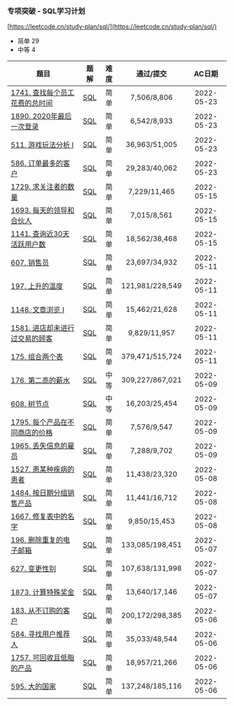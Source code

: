 ### 专项突破 - SQL学习计划

[https://leetcode.cn/study-plan/sql/](https://leetcode.cn/study-plan/sql/)

- 简单 29
- 中等 4

<!--| []() | [SQL]() |  |  | 2022-05- | -->

| 题目 | 题解 | 难度 | 通过/提交 | AC日期 |
|----|----|:----:|:----:|:----:|
| [1741. 查找每个员工花费的总时间](https://leetcode.cn/problems/find-total-time-spent-by-each-employee/) | [SQL](1741.%20查找每个员工花费的总时间.sql) | 简单 | 7,506/8,806 | 2022-05-23 |
| [1890. 2020年最后一次登录](https://leetcode.cn/problems/the-latest-login-in-2020/) | [SQL](1890.%202020年最后一次登录.sql) | 简单 | 6,542/8,933 | 2022-05-23 |
| [511. 游戏玩法分析 I](https://leetcode.cn/problems/game-play-analysis-i/) | [SQL](511.%20游戏玩法分析%20I.sql) | 简单 | 36,963/51,005 | 2022-05-23 |
| [586. 订单最多的客户](https://leetcode.cn/problems/customer-placing-the-largest-number-of-orders/) | [SQL](586.%20订单最多的客户.sql) | 简单 | 29,283/40,062 | 2022-05-23 |
| [1729. 求关注者的数量](https://leetcode.cn/problems/find-followers-count/) | [SQL](1729.%20求关注者的数量.sql) | 简单 | 7,229/11,465 | 2022-05-15 |
| [1693. 每天的领导和合伙人](https://leetcode.cn/problems/daily-leads-and-partners/) | [SQL](1693.%20每天的领导和合伙人.sql) | 简单 | 7,015/8,561 | 2022-05-15 |
| [1141. 查询近30天活跃用户数](https://leetcode.cn/problems/user-activity-for-the-past-30-days-i/) | [SQL](1141.%20查询近30天活跃用户数.sql) | 简单 | 18,562/38,468 | 2022-05-15 |
| [607. 销售员](https://leetcode.cn/problems/sales-person/) | [SQL](607.%20销售员.sql) | 简单 | 23,697/34,932 | 2022-05-11 |
| [197. 上升的温度](https://leetcode.cn/problems/rising-temperature/) | [SQL](197.%20上升的温度.sql) | 简单 | 121,981/228,549 | 2022-05-11 |
| [1148. 文章浏览 I](https://leetcode.cn/problems/article-views-i/) | [SQL](1148.%20文章浏览%20I.sql) | 简单 | 15,462/21,628 | 2022-05-11 |
| [1581. 进店却未进行过交易的顾客](https://leetcode.cn/problems/customer-who-visited-but-did-not-make-any-transactions/) | [SQL](1581.%20进店却未进行过交易的顾客.sql) | 简单 | 9,829/11,957 | 2022-05-11 |
| [175. 组合两个表](https://leetcode.cn/problems/combine-two-tables/) | [SQL](175.%20组合两个表.sql) | 简单 | 379,471/515,724 | 2022-05-11 |
| [176. 第二高的薪水](https://leetcode.cn/problems/second-highest-salary/) | [SQL](176.%20第二高的薪水.sql) | 中等 | 309,227/867,021 | 2022-05-09 |
| [608. 树节点](https://leetcode.cn/problems/tree-node/) | [SQL](608.%20树节点.sql) | 中等 | 16,203/25,454 | 2022-05-09 |
| [1795. 每个产品在不同商店的价格](https://leetcode.cn/problems/rearrange-products-table/) | [SQL](1795.%20每个产品在不同商店的价格.sql) | 简单 | 7,576/9,547 | 2022-05-09 |
| [1965. 丢失信息的雇员](https://leetcode.cn/problems/employees-with-missing-information/) | [SQL](1965.%20丢失信息的雇员.sql) | 简单 | 7,288/9,702 | 2022-05-09 |
| [1527. 患某种疾病的患者](https://leetcode.cn/problems/patients-with-a-condition/) | [SQL](1527.%20患某种疾病的患者.sql) | 简单 | 11,438/23,320 | 2022-05-08 |
| [1484. 按日期分组销售产品](https://leetcode.cn/problems/group-sold-products-by-the-date/) | [SQL](1484.%20按日期分组销售产品.sql) | 简单 | 11,441/16,712 | 2022-05-08 |
| [1667. 修复表中的名字](https://leetcode.cn/problems/fix-names-in-a-table/) | [SQL](1667.%20修复表中的名字.sql) | 简单 | 9,850/15,453 | 2022-05-08 |
| [196. 删除重复的电子邮箱](https://leetcode.cn/problems/delete-duplicate-emails/) | [SQL](196.%20删除重复的电子邮箱.sql) | 简单 | 133,085/198,451 | 2022-05-07 |
| [627. 变更性别](https://leetcode.cn/problems/swap-salary/) | [SQL](627.%20变更性别.sql) | 简单 | 107,638/131,998 | 2022-05-07 |
| [1873. 计算特殊奖金](https://leetcode.cn/problems/calculate-special-bonus/) | [SQL](1873.%20计算特殊奖金.sql) | 简单 | 13,640/17,146 | 2022-05-07 |
| [183. 从不订购的客户](https://leetcode.cn/problems/customers-who-never-order/) | [SQL](183.%20从不订购的客户.sql) | 简单 | 200,172/298,385 | 2022-05-06 |
| [584. 寻找用户推荐人](https://leetcode.cn/problems/find-customer-referee/) | [SQL](584.%20寻找用户推荐人.sql) | 简单 | 35,033/48,544 | 2022-05-06 |
| [1757. 可回收且低脂的产品](https://leetcode.cn/problems/recyclable-and-low-fat-products/) | [SQL](1757.%20可回收且低脂的产品.sql) | 简单 | 18,957/21,266 | 2022-05-06 |
| [595. 大的国家](https://leetcode.cn/problems/big-countries/) | [SQL](595.%20大的国家.sql) | 简单 | 137,248/185,116 | 2022-05-06 |